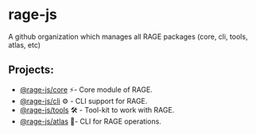 # rage-js

A github organization which manages all RAGE packages (core, cli, tools, atlas, etc)

## Projects:
  - [@rage-js/core](https://github.com/rage-js/core) ⚡- Core module of RAGE.
  - [@rage-js/cli](https://github.com/rage-js/cli) ⚙️ - CLI support for RAGE.
  - [@rage-js/tools](https://github.com/rage-js/tools) 🛠️ - Tool-kit to work with RAGE.
  - [@rage-js/atlas](https://github.com/rage-js/atlas) 🧭- CLI for RAGE operations.
